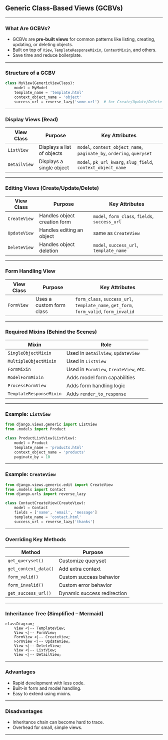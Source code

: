 ## Generic Class-Based Views (GCBVs) 

---

### What Are GCBVs?

* GCBVs are **pre-built views** for common patterns like listing, creating, updating, or deleting objects.
* Built on top of `View`, `TemplateResponseMixin`, `ContextMixin`, and others.
* Save time and reduce boilerplate.

---

### Structure of a GCBV

```python
class MyView(GenericViewClass):
    model = MyModel
    template_name = 'template.html'
    context_object_name = 'object'
    success_url = reverse_lazy('some-url')  # for Create/Update/Delete
```

---

### Display Views (Read)

| View Class   | Purpose                    | Key Attributes                                                        |
| ------------ | -------------------------- | --------------------------------------------------------------------- |
| `ListView`   | Displays a list of objects | `model`, `context_object_name`, `paginate_by`, `ordering`, `queryset` |
| `DetailView` | Displays a single object   | `model`, `pk_url_kwarg`, `slug_field`, `context_object_name`          |

---

### Editing Views (Create/Update/Delete)

| View Class   | Purpose                      | Key Attributes                                 |
| ------------ | ---------------------------- | ---------------------------------------------- |
| `CreateView` | Handles object creation form | `model`, `form_class`, `fields`, `success_url` |
| `UpdateView` | Handles editing an object    | same as `CreateView`                           |
| `DeleteView` | Handles object deletion      | `model`, `success_url`, `template_name`        |

---

### Form Handling View

| View Class | Purpose                  | Key Attributes                                                                         |
| ---------- | ------------------------ | -------------------------------------------------------------------------------------- |
| `FormView` | Uses a custom form class | `form_class`, `success_url`, `template_name`, `get_form`, `form_valid`, `form_invalid` |

---

### Required Mixins (Behind the Scenes)

| Mixin                   | Role                                   |
| ----------------------- | -------------------------------------- |
| `SingleObjectMixin`     | Used in `DetailView`, `UpdateView`     |
| `MultipleObjectMixin`   | Used in `ListView`                     |
| `FormMixin`             | Used in `FormView`, `CreateView`, etc. |
| `ModelFormMixin`        | Adds model form capabilities           |
| `ProcessFormView`       | Adds form handling logic               |
| `TemplateResponseMixin` | Adds `render_to_response`              |

---

### Example: `ListView`

```python
from django.views.generic import ListView
from .models import Product

class ProductListView(ListView):
    model = Product
    template_name = 'products.html'
    context_object_name = 'products'
    paginate_by = 10
```

---

### Example: `CreateView`

```python
from django.views.generic.edit import CreateView
from .models import Contact
from django.urls import reverse_lazy

class ContactCreateView(CreateView):
    model = Contact
    fields = ['name', 'email', 'message']
    template_name = 'contact.html'
    success_url = reverse_lazy('thanks')
```

---

### Overriding Key Methods

| Method               | Purpose                     |
| -------------------- | --------------------------- |
| `get_queryset()`     | Customize queryset          |
| `get_context_data()` | Add extra context           |
| `form_valid()`       | Custom success behavior     |
| `form_invalid()`     | Custom error behavior       |
| `get_success_url()`  | Dynamic success redirection |

---

### Inheritance Tree (Simplified – Mermaid)

```mermaid
classDiagram;
    View <|-- TemplateView;
    View <|-- FormView;
    FormView <|-- CreateView;
    FormView <|-- UpdateView;
    View <|-- DeleteView;
    View <|-- ListView;
    View <|-- DetailView;
```

---

### Advantages

* Rapid development with less code.
* Built-in form and model handling.
* Easy to extend using mixins.

---

### Disadvantages

* Inheritance chain can become hard to trace.
* Overhead for small, simple views.

---
